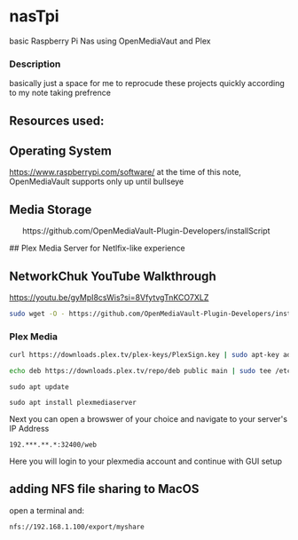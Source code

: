 # nasTpi
basic Raspberry Pi Nas using OpenMediaVaut and Plex

### Description
basically just a space for me to reprocude these projects quickly according to my note taking prefrence

## Resources used:
## Operating System
https://www.raspberrypi.com/software/ at the time of this note, OpenMediaVault supports only up until bullseye
## Media Storage
<ul>https://github.com/OpenMediaVault-Plugin-Developers/installScript</ul>
## Plex Media Server for Netlfix-like experience

## NetworkChuk YouTube Walkthrough
https://youtu.be/gyMpI8csWis?si=8VfytvgTnKCO7XLZ
```bash
sudo wget -O - https://github.com/OpenMediaVault-Plugin-Developers/installScript/raw/master/install | sudo bash
```

### Plex Media 
```bash
curl https://downloads.plex.tv/plex-keys/PlexSign.key | sudo apt-key add -
```

```bash
echo deb https://downloads.plex.tv/repo/deb public main | sudo tee /etc/apt/sources.list.d/plexmediaserver.list
```
```
sudo apt update
```

``` 
sudo apt install plexmediaserver
```

Next you can open a browswer of your choice and navigate to your server's IP Address 
```
192.***.**.*:32400/web
```
Here you will login to your plexmedia account and continue with GUI setup




## adding NFS file sharing to MacOS
open a terminal and:
```
nfs://192.168.1.100/export/myshare

```
